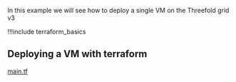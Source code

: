 In this example we will see how to deploy a single VM on the Threefold grid v3

!!!include terraform_basics


## Deploying a VM with terraform

[main.tf](https://raw.githubusercontent.com/threefoldtech/terraform-provider-grid/development/examples/resources/singlenode/main.tf ':include :type=code')


